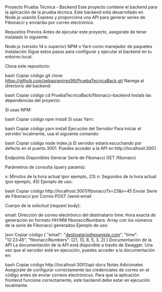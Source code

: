 Proyecto Prueba Técnica - Backend
Este proyecto contiene el backend para la aplicación de la prueba técnica. Este backend está desarrollado en Node.js usando Express y proporciona una API para generar series de Fibonacci y enviarlas por correo electrónico.

Requisitos Previos
Antes de ejecutar este proyecto, asegúrate de tener instalado lo siguiente:

Node.js (versión 14 o superior)
NPM o Yarn como manejador de paquetes
Instalación
Sigue estos pasos para configurar y ejecutar el backend en tu entorno local:

Clona este repositorio:

bash
Copiar código
git clone https://github.com/sebasramirez99/PruebaTecnicaBack.git
Navega al directorio del backend:

bash
Copiar código
cd PruebaTecnicaBack/fibonacci-backend
Instala las dependencias del proyecto:

Si usas NPM:

bash
Copiar código
npm install
Si usas Yarn:

bash
Copiar código
yarn install
Ejecución del Servidor
Para iniciar el servidor localmente, usa el siguiente comando:

bash
Copiar código
node index.js
El servidor estará escuchando por defecto en el puerto 3001. Puedes acceder a la API en http://localhost:3001.

Endpoints Disponibles
Generar Serie de Fibonacci
GET /fibonacci

Parámetros de consulta (query params):

x: Minutos de la hora actual (por ejemplo, 23)
n: Segundos de la hora actual (por ejemplo, 45)
Ejemplo de uso:

bash
Copiar código
http://localhost:3001/fibonacci?x=23&n=45
Enviar Serie de Fibonacci por Correo
POST /send-email

Cuerpo de la solicitud (request body):

email: Dirección de correo electrónico del destinatario
time: Hora exacta de generación en formato HH:MM
fibonacciNumbers: Array con los números de la serie de Fibonacci generados
Ejemplo de uso:

json
Copiar código
{
  "email": "destinatario@example.com",
  "time": "12:23:45",
  "fibonacciNumbers": [21, 13, 8, 5, 3, 2]
}
Documentación de la API
La documentación de la API está disponible a través de Swagger. Una vez que el servidor esté en ejecución, puedes acceder a la documentación en:

bash
Copiar código
http://localhost:3001/api-docs
Notas Adicionales
Asegúrate de configurar correctamente las credenciales de correo en el código antes de enviar correos electrónicos.
Para que la aplicación frontend funcione correctamente, este backend debe estar en ejecución localmente.

